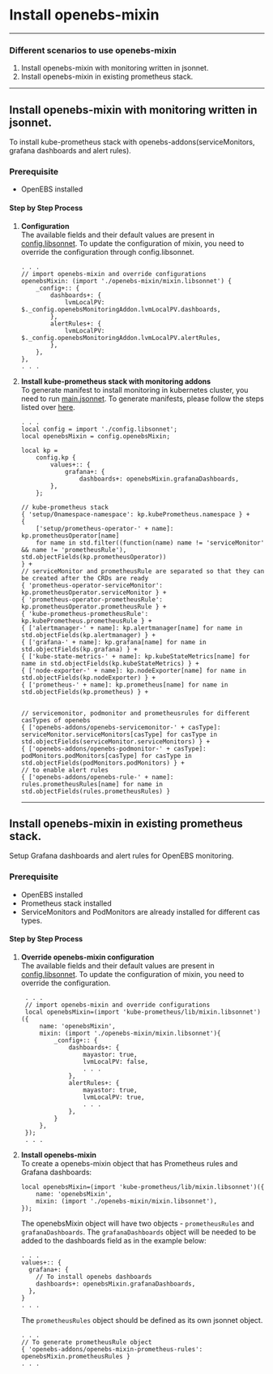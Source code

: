# Install openebs-mixin

---
### Different scenarios to use openebs-mixin

1. Install openebs-mixin with monitoring written in jsonnet.
2. Install openebs-mixin in existing prometheus stack.

---  
## Install openebs-mixin with monitoring written in jsonnet.
To install kube-prometheus stack with openebs-addons(serviceMonitors, grafana dashboards and alert rules).

### Prerequisite

- OpenEBS installed

#### Step by Step Process

1. **Configuration**  
   The available fields and their default values are present in [config.libsonnet](../jsonnet/config.libsonnet). To update the configuration of mixin, you need to override the configuration through config.libsonnet.
	```
   . . .
	// import openebs-mixin and override configurations
	openebsMixin: (import './openebs-mixin/mixin.libsonnet') {
		_config+:: {
			dashboards+: {
				lvmLocalPV: $._config.openebsMonitoringAddon.lvmLocalPV.dashboards,
			},
			alertRules+: {
				lvmLocalPV: $._config.openebsMonitoringAddon.lvmLocalPV.alertRules,
			},
		},
	},
  	. . .

	```  

2. **Install kube-prometheus stack with monitoring addons**  
   To generate manifest to install monitoring in kubernetes cluster, you need to run [main.jsonnet](../jsonnet/main.jsonnet). To generate manifests, please follow the steps listed over [here](../jsonnet/README.md).  
    ```
    . . .
    local config = import './config.libsonnet';
    local openebsMixin = config.openebsMixin; 
    
    local kp =
        config.kp {
        	values+:: {
        	    grafana+: {
        		    dashboards+: openebsMixin.grafanaDashboards,
        	},
        };
    
    // kube-prometheus stack
	{ 'setup/0namespace-namespace': kp.kubePrometheus.namespace } +
	{
		['setup/prometheus-operator-' + name]: kp.prometheusOperator[name]
		for name in std.filter((function(name) name != 'serviceMonitor' && name != 'prometheusRule'), std.objectFields(kp.prometheusOperator))	
	} +
	// serviceMonitor and prometheusRule are separated so that they can be created after the CRDs are ready
	{ 'prometheus-operator-serviceMonitor': kp.prometheusOperator.serviceMonitor } +
	{ 'prometheus-operator-prometheusRule': kp.prometheusOperator.prometheusRule } +
	{ 'kube-prometheus-prometheusRule': kp.kubePrometheus.prometheusRule } +
	{ ['alertmanager-' + name]: kp.alertmanager[name] for name in std.objectFields(kp.alertmanager) } +
	{ ['grafana-' + name]: kp.grafana[name] for name in std.objectFields(kp.grafana) } +
	{ ['kube-state-metrics-' + name]: kp.kubeStateMetrics[name] for name in std.objectFields(kp.kubeStateMetrics) } +
	{ ['node-exporter-' + name]: kp.nodeExporter[name] for name in std.objectFields(kp.nodeExporter) } +
	{ ['prometheus-' + name]: kp.prometheus[name] for name in std.objectFields(kp.prometheus) } +

    
    // servicemonitor, podmonitor and prometheusrules for different casTypes of openebs
    { ['openebs-addons/openebs-servicemonitor-' + casType]: serviceMonitor.serviceMonitors[casType] for casType in std.objectFields(serviceMonitor.serviceMonitors) } +
    { ['openebs-addons/openebs-podmonitor-' + casType]: podMonitors.podMonitors[casType] for casType in std.objectFields(podMonitors.podMonitors) } +
    // to enable alert rules
    { ['openebs-addons/openebs-rule-' + name]: rules.prometheusRules[name] for name in std.objectFields(rules.prometheusRules) }
    
    ```
	---  
	
## Install openebs-mixin in existing prometheus stack.  
Setup Grafana dashboards and alert rules for OpenEBS monitoring.
### Prerequisite

- OpenEBS installed
- Prometheus stack installed
- ServiceMonitors and PodMonitors are already installed for different cas types.

#### Step by Step Process

1. **Override openebs-mixin configuration**    
	The available fields and their default values are present in [config.libsonnet](../jsonnet/openebs-mixin/config.libsonnet). To update the configuration of mixin, you need to override the configuration. 
   ```
   	. . .
	// import openebs-mixin and override configurations
	local openebsMixin=(import 'kube-prometheus/lib/mixin.libsonnet')({
	    name: 'openebsMixin',
		mixin: (import './openebs-mixin/mixin.libsonnet'){
		    _config+:: {
    			dashboards+: {
    				mayastor: true,
    				lvmLocalPV: false,
    				. . .
    			},
    			alertRules+: {
    				mayastor: true,
    				lvmLocalPV: true,
    				. . .
    			},
    		}
		},
	});
  	. . .
	```  
2. **Install openebs-mixin**  
   To create a openebs-mixin object that has Prometheus rules and Grafana dashboards:
	```
	local openebsMixin=(import 'kube-prometheus/lib/mixin.libsonnet')({
	    name: 'openebsMixin',
		mixin: (import './openebs-mixin/mixin.libsonnet'),
	});
	```
	The openebsMixin object will have two objects - `prometheusRules` and `grafanaDashboards`. The `grafanaDashboards` object will be needed to be added to the dashboards field as in the example below:
	```
	. . .
	values+:: {
      grafana+: {
        // To install openebs dashboards
        dashboards+: openebsMixin.grafanaDashboards,
      },
	}
	. . .
	```
	The `prometheusRules` object should be defined as its own jsonnet object.
	```
	. . .
	// To generate prometheusRule object 
	{ 'openebs-addons/openebs-mixin-prometheus-rules': openebsMixin.prometheusRules } 
	. . .
	```